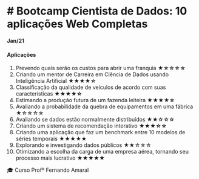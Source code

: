 
# # Bootcamp Cientista de Dados: 10 aplicações Web Completas
**Jan/21**


#### Aplicações
1.  Prevendo quais serão os custos para abrir uma franquia  **★☆☆☆☆**
2.  Criando um mentor de Carreira em Ciência de Dados usando Inteligência Artificial  **★★★★☆**
3.  Classificação da qualidade de veículos de acordo com suas características  **★★★★☆**
4.  Estimando a produção futura de um fazenda leiteira  **★★★★☆**
5.  Avaliando a probabilidade da quebra de equipamentos em uma fábrica  **★☆☆☆☆**
6.  Avaliando se dados estão normalmente distribuídos  **★★☆☆☆**
7.  Criando um sistema de recomendação interativo  **★★★☆☆**
8.  Criando uma aplicação que faz um benchmark entre 10 modelos de séries temporais  **★★★★★**
9.  Explorando e investigando dados públicos  **★★☆☆☆**
10.  Otimizando a escolha da carga de uma empresa aérea, tornando seu processo mais lucrativo  **★★★★★**


:mortar_board: Curso Profº Fernando Amaral


